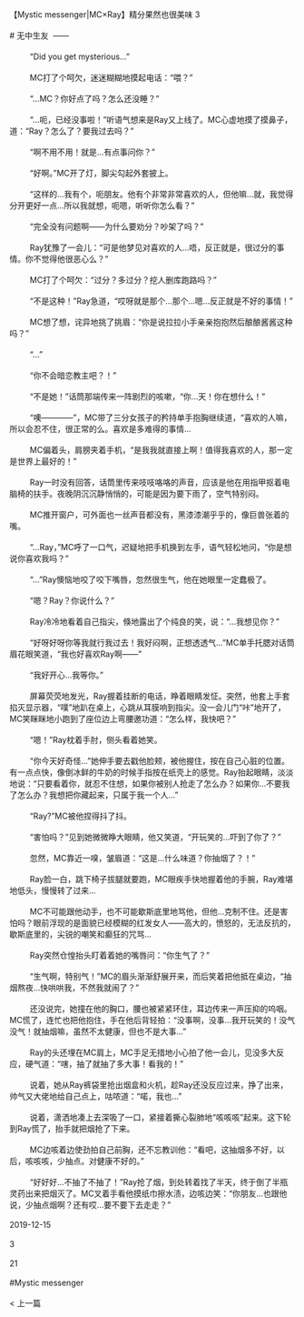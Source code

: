<br/><br/>【Mystic messenger|MC×Ray】精分果然也很美味 3<br/><br/># 无中生友  ——<br/><br/>  　　“Did you get mysterious...”<br/><br/>  　　MC打了个呵欠，迷迷糊糊地摸起电话：“喂？”<br/><br/>  　　“...MC？你好点了吗？怎么还没睡？”<br/><br/>  　　“...呃，已经没事啦！”听语气想来是Ray又上线了。MC心虚地摸了摸鼻子，道：“Ray？怎么了？要我过去吗？”<br/><br/>  　　“啊不用不用！就是...有点事问你？”<br/><br/>  　　“好啊。”MC开了灯，脚尖勾起外套披上。<br/><br/>  　　“这样的...我有个，呃朋友。他有个非常非常喜欢的人，但他嘛...就，我觉得分开更好一点...所以我就想，呃嗯，听听你怎么看？”<br/><br/>  　　“完全没有问题啊——为什么要劝分？吵架了吗？”<br/><br/>  　　Ray犹豫了一会儿：“可是他梦见对喜欢的人...唔，反正就是，很过分的事情。你不觉得他很恶心么？”<br/><br/>  　　MC打了个呵欠：“过分？多过分？挖人删库跑路吗？”<br/><br/>  　　“不是这种！”Ray急道，“哎呀就是那个...那个...嗯...反正就是不好的事情！”<br/><br/>  　　MC想了想，诧异地挑了挑眉：“你是说拉拉小手亲亲抱抱然后酿酿酱酱这种吗？”<br/><br/>  　　“...”<br/><br/>  　　“你不会暗恋教主吧？！”<br/><br/>  　　“不是她！”话筒那端传来一阵剧烈的咳嗽，“你...天！你在想什么！”<br/><br/>  　　“噢————”，MC带了三分女孩子的矜持单手抱胸继续道，“喜欢的人嘛，所以会忍不住，很正常的么。喜欢是多难得的事情...<br/><br/>  　　MC偏着头，肩膀夹着手机，“是我我就直接上啊！值得我喜欢的人，那一定是世界上最好的！”<br/><br/>  　　Ray一时没有回答，话筒里传来吱吱咯咯的声音，应该是他在用指甲抠着电脑椅的扶手。夜晚阴沉沉静悄悄的，可能是因为要下雨了，空气特别闷。<br/><br/>  　　MC推开窗户，可外面也一丝声音都没有，黑漆漆潮乎乎的，像巨兽张着的嘴。<br/><br/>  　　“...Ray，”MC呼了一口气，迟疑地把手机换到左手，语气轻松地问，“你是想说你喜欢我吗？”<br/><br/>  　　“...”Ray懊恼地咬了咬下嘴唇，忽然很生气，他在她眼里一定蠢极了。<br/><br/>  　　“嗯？Ray？你说什么？”<br/><br/>  　　Ray冷冷地看着自己指尖，倏地露出了个纯良的笑，说：“...我想见你？”<br/><br/>  　　“好呀好呀你等我就行我过去！我好闷啊，正想透透气...”MC单手托腮对话筒眉花眼笑道，“我也好喜欢Ray啊——”<br/><br/>  　　“我好开心...我等你。”<br/><br/>  　　屏幕荧荧地发光，Ray握着挂断的电话，睁着眼睛发怔。突然，他套上手套掐灭显示器，“噗”地趴在桌上，心跳从耳膜响到指尖。没一会儿门“咔”地开了，MC笑眯眯地小跑到了座位边上弯腰邀功道：“怎么样，我快吧？”<br/><br/>  　　“嗯！”Ray枕着手肘，侧头看着她笑。<br/><br/>  　　“你今天好奇怪...”她伸手要去戳他脸颊，被他握住，按在自己心脏的位置。有一点点快，像倒冰鲜的牛奶的时候手指按在纸壳上的感觉。Ray抬起眼睛，淡淡地说：“只要看着你，就忍不住想，如果你被别人抢走了怎么办？如果你...不要我了怎么办？我想把你藏起来，只属于我一个人...”<br/><br/>  　　“Ray?”MC被他捏得抖了抖。<br/><br/>  　　“害怕吗？”见到她微微睁大眼睛，他又笑道，“开玩笑的...吓到了你了？”<br/><br/>  　　忽然，MC靠近一嗅，皱眉道：“这是...什么味道？你抽烟了？！”<br/><br/>  　　Ray脸一白，跳下椅子拔腿就要跑，MC眼疾手快地握着他的手腕，Ray难堪地低头，慢慢转了过来...<br/><br/>  　　MC不可能跟他动手，也不可能歇斯底里地骂他，但他...克制不住。还是害怕吗？眼前浮现的是面貌已经模糊的红发女人——高大的，愤怒的，无法反抗的，歇斯底里的，尖锐的嘲笑和癫狂的咒骂...<br/><br/>  　　Ray突然仓惶抬头盯着着她的嘴唇问：“你生气了？”<br/><br/>  　　“生气啊，特别气！”MC的眉头渐渐舒展开来，而后笑着把他抵在桌边，“抽烟熬夜...快哄哄我，不然我就闹了？”<br/><br/>  　　还没说完，她撞在他的胸口，腰也被紧紧环住，耳边传来一声压抑的呜咽。MC慌了，连忙也把他抱住，手在他后背轻拍：“没事啊，没事...我开玩笑的！没气没气！就抽烟嘛，虽然不太健康，但也不是大事...”　<br/><br/>  　　Ray的头还埋在MC肩上，MC手足无措地小心拍了他一会儿，见没多大反应，硬气道：“嗐，抽了就抽了多大事！看我的！”<br/><br/>  　　说着，她从Ray裤袋里抢出烟盒和火机，趁Ray还没反应过来，挣了出来，帅气又大佬地给自己点上，咕哝道：“喏，我也...”<br/><br/>  　　说着，潇洒地凑上去深吸了一口，紧接着撕心裂肺地“咳咳咳”起来。这下轮到Ray慌了，抬手就把烟抢了下来。<br/><br/>  　　MC边咳着边使劲拍自己前胸，还不忘教训他：“看吧，这抽烟多不好，以后，咳咳咳，少抽点。对健康不好的。”<br/><br/>  　　“好好好...不抽了不抽了！”Ray抢了烟，到处转着找了半天，终于倒了半瓶灵药出来把烟灭了。MC叉着手看他摸纸巾擦水渍，边咳边笑：“你朋友...也跟他说，少抽点烟啊？还有哎...要不要下去走走？”<br/><br/>2019-12-15<br/><br/>3<br/><br/>21<br/><br/>#Mystic messenger<br/><br/>< 上一篇<br/><br/>